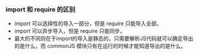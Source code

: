 ### import 和 require 的区别

- import 可以选择性的导入一部分，但是 require 只能导入全部。
- import 可以异步导入，但是 require 只能同步。
- 最大的不同则在于import的导入是静态的，只需要解析JS代码就可以确定导出的是什么，而 commonJS 模块只有在运行的时候才能知道导出的是什么。